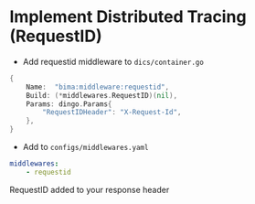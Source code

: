 # Implement Distributed Tracing (RequestID)

- Add requestid middleware to `dics/container.go`

```go
{
    Name:  "bima:middleware:requestid",
    Build: (*middlewares.RequestID)(nil),
    Params: dingo.Params{
        "RequestIDHeader": "X-Request-Id",
    },
}
```

- Add to `configs/middlewares.yaml`

```yaml
middlewares:
    - requestid
```

RequestID added to your response header

